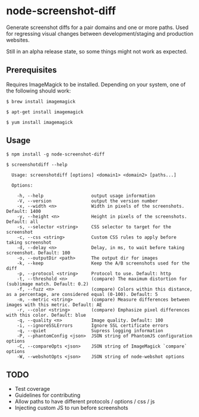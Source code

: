 # node-screenshot-diff

Generate screenshot diffs for a pair domains and one or more paths.
Used for regressing visual changes between development/staging and production websites.

Still in an alpha release state, so some things might not work as expected.

## Prerequisites

Requires ImageMagick to be installed. Depending on your system, one of the following should work:

    $ brew install imagemagick

    $ apt-get install imagemagick

    $ yum install imagemagick

## Usage

    $ npm install -g node-screenshot-diff

    $ screenshotdiff --help

      Usage: screenshotdiff [options] <domain1> <domain2> [paths...]

      Options:

        -h, --help                  output usage information
        -V, --version               output the version number
        -x, --width <n>             Width in pixels of the screenshots. Default: 1400
        -y, --height <n>            Height in pixels of the screenshots. Default: all
        -s, --selector <string>     CSS selector to target for the screenshot
        -c, --css <string>          Custom CSS rules to apply before taking screenshot
        -d, --delay <n>             Delay, in ms, to wait before taking screenshot. Default: 100
        -o, --outputDir <path>      The output dir for images
        -k, --keep                  Keep the A/B screenshots used for the diff
        -p, --protocol <string>     Protocol to use. Default: http
        -t, --threshold <n>         (compare) The maximum distortion for (sub)image match. Default: 0.2)
        -f, --fuzz <n>              (compare) Colors within this distance, as a percentage, are considered equal (0-100). Default: 5
        -m, --metric <string>       (compare) Measure differences between images with this metric. Default: AE
        -r, --color <string>        (compare) Emphasize pixel differences with this color. Default: blue
        -q, --quality <n>           Image quality. Default: 100
        -i, --ignoreSSLErrors       Ignore SSL certificate errors
        -q, --quiet                 Supress logging information
        -P, --phantomConfig <json>  JSON string of PhantomJS configuration options
        -C, --compareOpts <json>    JSON string of ImageMagick `compare` options
        -W, --webshotOpts <json>    JSON string of node-webshot options

## TODO
 * Test coverage
 * Guidelines for contributing
 * Allow paths to have different protocols / options / css / js
 * Injecting custom JS to run before screenshots
